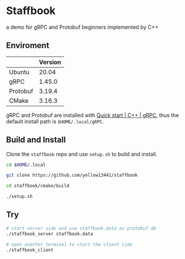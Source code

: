 # **Staffbook**

a demo for gRPC and Protobuf beginners implemented by C++

## Enviroment

|          | Version |
| -------- | ------- |
| Ubuntu   | 20.04   |
| gRPC     | 1.45.0  |
| Protobuf | 3.19.4  |
| CMake    | 3.16.3  |

gRPC and Protobuf are installed with [Quick start | C++ | gRPC](https://grpc.io/docs/languages/cpp/quickstart/), thus the default install path is `$HOME/.local/gRPC`.

## Build and Install

Clone the `staffbook` repo and use `setup.sh` to build and install.

```bash
cd $HOME/.local

git clone https://github.com/yellow13441/staffbook

cd staffbook/cmake/build

./setup.sh
```

## Try

```bash
# start server side and use staffbook.data as protobuf db
./staffbook_server staffbook.data

# open another terminal to start the client side
./staffbook_client
```

